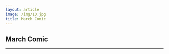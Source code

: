 ```yaml
---
layout: article
image: /img/10.jpg
title: March Comic
---
```


<h2>March Comic</h2>
	
<hr style="border-color:#7D7D7D;height:0.5px;">

